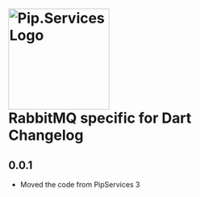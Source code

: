 # <img src="https://uploads-ssl.webflow.com/5ea5d3315186cf5ec60c3ee4/5edf1c94ce4c859f2b188094_logo.svg" alt="Pip.Services Logo" width="200"> <br/> RabbitMQ specific for Dart Changelog

## 0.0.1

- Moved the code from PipServices 3


